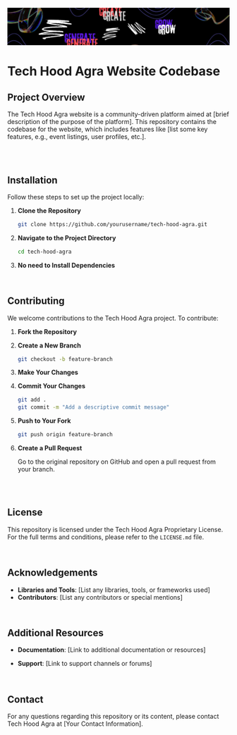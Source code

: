 ![Tech Hood Agra Banner](asset/techhoodagra_cover.jpeg) 


# Tech Hood Agra Website Codebase


## Project Overview

The Tech Hood Agra website is a community-driven platform aimed at [brief description of the purpose of the platform]. This repository contains the codebase for the website, which includes features like [list some key features, e.g., event listings, user profiles, etc.].

<br>
<br>

## Installation

Follow these steps to set up the project locally:

1. **Clone the Repository**

    ```bash
    git clone https://github.com/yourusername/tech-hood-agra.git
    ```

2. **Navigate to the Project Directory**

    ```bash
    cd tech-hood-agra
    ```

3. **No need to Install Dependencies**

   

<br>





## Contributing

We welcome contributions to the Tech Hood Agra project. To contribute:

1. **Fork the Repository**

2. **Create a New Branch**

    ```bash
    git checkout -b feature-branch
    ```

3. **Make Your Changes**

4. **Commit Your Changes**

    ```bash
    git add .
    git commit -m "Add a descriptive commit message"
    ```

5. **Push to Your Fork**

    ```bash
    git push origin feature-branch
    ```

6. **Create a Pull Request**

    Go to the original repository on GitHub and open a pull request from your branch.

   <br>
   <br>

## License

This repository is licensed under the Tech Hood Agra Proprietary License. For the full terms and conditions, please refer to the `LICENSE.md` file.

<br>


## Acknowledgements

- **Libraries and Tools**: [List any libraries, tools, or frameworks used]
- **Contributors**: [List any contributors or special mentions]

<br>

## Additional Resources

- **Documentation**: [Link to additional documentation or resources]
- **Support**: [Link to support channels or forums]

  <br>

 ## Contact

For any questions regarding this repository or its content, please contact Tech Hood Agra at [Your Contact Information].

<br>



